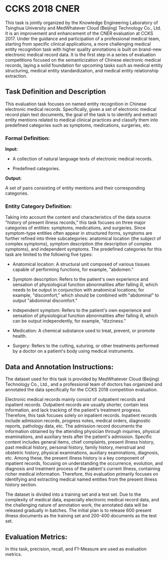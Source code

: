 # CCKS 2018 CNER


This task is jointly organized by the Knowledge Engineering Laboratory of Tsinghua University and MedWhatever Cloud (Beijing) Technology Co., Ltd. It is an improvement and enhancement of the CNER evaluation at CCKS 2017. Under the guidance and participation of a professional medical team, starting from specific clinical applications, a more challenging medical entity recognition task with higher quality annotations is built on brand-new electronic medical record data. It is the first step in a series of evaluation competitions focused on the semanticization of Chinese electronic medical records, laying a solid foundation for upcoming tasks such as medical entity structuring, medical entity standardization, and medical entity relationship extraction.

## Task Definition and Description

This evaluation task focuses on named entity recognition in Chinese electronic medical records. Specifically, given a set of electronic medical record plain text documents, the goal of the task is to identify and extract entity mentions related to medical clinical practices and classify them into predefined categories such as symptoms, medications, surgeries, etc.



### Formal Definition:

**Input:**

- A collection of natural language texts of electronic medical records.

- Predefined categories.

**Output:**

A set of pairs consisting of entity mentions and their corresponding categories.


### Entity Category Definition:

Taking into account the content and characteristics of the data source "history of present illness records," this task focuses on three major categories of entities: symptoms, medications, and surgeries. Since symptom-type entities often appear in structured forms, symptoms are further refined into three subcategories: anatomical location (the subject of complex symptoms), symptom description (the description of complex symptoms), and independent symptoms. The predefined categories for this task are limited to the following five types:

- Anatomical location: A structural unit composed of various tissues capable of performing functions, for example, "abdomen."

- Symptom description: Refers to the patient's own experience and sensation of physiological function abnormalities after falling ill, which needs to be output in conjunction with anatomical locations; for example, "discomfort," which should be combined with "abdominal" to output "abdominal discomfort."

- Independent symptom: Refers to the patient's own experience and sensation of physiological function abnormalities after falling ill, which can be output independently, for example, "dizziness."

- Medication: A chemical substance used to treat, prevent, or promote health.

- Surgery: Refers to the cutting, suturing, or other treatments performed by a doctor on a patient's body using medical instruments.



## Data and Annotation Instructions:

The dataset used for this task is provided by MedWhatever Cloud (Beijing) Technology Co., Ltd., and a professional team of doctors has organized and annotated the data specifically for the CCKS 2018 competition evaluation.

Electronic medical records mainly consist of outpatient records and inpatient records. Outpatient records are usually shorter, contain less information, and lack tracking of the patient's treatment progress. Therefore, this task focuses solely on inpatient records. Inpatient records include admission records, progress notes, medical orders, diagnostic reports, pathology data, etc. The admission record documents the information obtained by the attending physician through inquiries, physical examinations, and auxiliary tests after the patient's admission. Specific content includes general items, chief complaints, present illness history, past medical history, personal history, family history, menstrual and obstetric history, physical examinations, auxiliary examinations, diagnosis, etc. Among these, the present illness history is a key component of inpatient records, focusing on understanding the occurrence, evolution, and diagnosis and treatment process of the patient's current illness, containing richer medical information. Therefore, this evaluation primarily focuses on identifying and extracting medical named entities from the present illness history section.

The dataset is divided into a training set and a test set. Due to the complexity of medical data, especially electronic medical record data, and the challenging nature of annotation work, the annotated data will be released gradually in batches. The initial plan is to release 600 present illness documents as the training set and 200-400 documents as the test set.


## Evaluation Metrics:

In this task, precision, recall, and F1-Measure are used as evaluation metrics.










